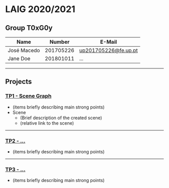 # LAIG 2020/2021

## Group T0xG0y
| Name             | Number    | E-Mail               |
| ---------------- | --------- | -------------------- |
| José Macedo      | 201705226 | up201705226@fe.up.pt |
| Jane Doe         | 201801011 | ...                  |

----

## Projects

### [TP1 - Scene Graph](TP1)

- (items briefly describing main strong points)
- Scene
  - (Brief description of the created scene)
  - (relative link to the scene)

-----

### [TP2 - ...](TP2)
- (items briefly describing main strong points)

----

### [TP3 - ...](TP3)
- (items briefly describing main strong points)

